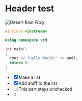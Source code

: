 # Header test
![Desert Rain Frog](https://github.com/Kbearss1107/skills-communicate-using-markdown/assets/170770461/47972468-79a7-4ed7-bfa9-de3d4b6dd756)
``` C++
#include <iostream>

using namespace std;

int main()
{
  cout << "Hello World!" << endl;
  return 0;
}

```

- [x] Make a list
- [x] Add stuff to the list
- [ ] This part stays unchecked
- [ ] 
